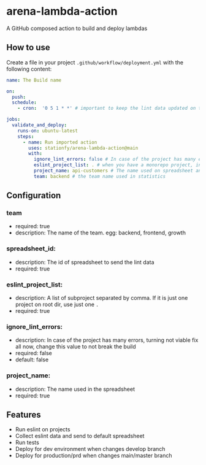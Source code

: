 # arena-lambda-action
A GitHub composed action to build and deploy lambdas

## How to use

Create a file in your project `.github/workflow/deployment.yml` with the following content:

```yml
name: The Build name

on:
  push:
  schedule:
    - cron:  '0 5 1 * *' # important to keep the lint data updated on the spreadsheet

jobs:
  validate_and_deploy:
    runs-on: ubuntu-latest
    steps:
      - name: Run imported action
        uses: stationfy/arena-lambda-action@main
        with:
          ignore_lint_errors: false # In case of the project has many errors, turning not viable fix all now, change this value to not break the build
          eslint_project_list: . # when you have a monorepo project, include the list of subproject paths separated by comma
          project_name: api-customers # The name used on spreadsheet and slack notification
          team: backend # the team name used in statistics
```

## Configuration

###  team

* required: true
* description: The name of the team. egg: backend, frontend, growth

### spreadsheet_id:

* description: The id of spreadsheet to send the lint data
* required: true

### eslint_project_list:

* description: A list of subproject separated by comma. If it is just one project on root dir, use just one `.`
* required: true

### ignore_lint_errors:

* description: In case of the project has many errors, turning not viable fix all now, change this value to not break the build
* required: false
* default: false

### project_name:

* description: The name used in the spreadsheet
* required: true

## Features

* Run eslint on projects
* Collect eslint data and send to default spreadsheet
* Run tests
* Deploy for dev environment when changes develop branch
* Deploy for production/prd when changes main/master branch
